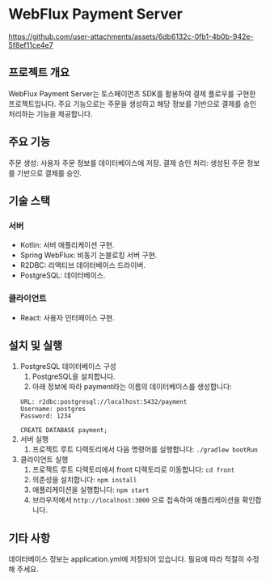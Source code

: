 # WebFlux Payment Server
https://github.com/user-attachments/assets/6db6132c-0fb1-4b0b-942e-5f8ef11ce4e7
## 프로젝트 개요
WebFlux Payment Server는 토스페이먼츠 SDK를 활용하여 결제 플로우를 구현한 프로젝트입니다. 주요 기능으로는 주문을 생성하고 해당 정보를 기반으로 결제를 승인 처리하는 기능을 제공합니다.

## 주요 기능
주문 생성: 사용자 주문 정보를 데이터베이스에 저장.
결제 승인 처리: 생성된 주문 정보를 기반으로 결제를 승인.

## 기술 스택

### 서버
- Kotlin: 서버 애플리케이션 구현.
- Spring WebFlux: 비동기 논블로킹 서버 구현.
- R2DBC: 리액티브 데이터베이스 드라이버.
- PostgreSQL: 데이터베이스.

### 클라이언트
- React: 사용자 인터페이스 구현.

## 설치 및 실행
1. PostgreSQL 데이터베이스 구성
   1. PostgreSQL을 설치합니다.
   2. 아래 정보에 따라 payment라는 이름의 데이터베이스를 생성합니다:
   ```text
   URL: r2dbc:postgresql://localhost:5432/payment
   Username: postgres
   Password: 1234
   ```
   `CREATE DATABASE payment;`
2. 서버 실행
   1. 프로젝트 루트 디렉토리에서 다음 명령어를 실행합니다: `./gradlew bootRun`
3. 클라이언트 실행
   1. 프로젝트 루트 디렉토리에서 front 디렉토리로 이동합니다: `cd front`
   2. 의존성을 설치합니다: `npm install`
   3. 애플리케이션을 실행합니다: `npm start`
   4. 브라우저에서 `http://localhost:3000` 으로 접속하여 애플리케이션을 확인합니다.

## 기타 사항
데이터베이스 정보는 application.yml에 저장되어 있습니다. 필요에 따라 적절히 수정해 주세요.
